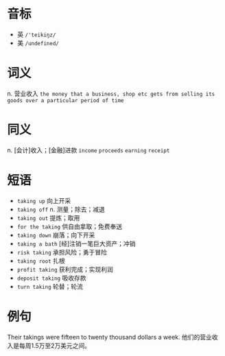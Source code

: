 # 音标

- 英 `/'teikiŋz/`
- 美 `/undefined/`

# 词义

n. 营业收入
`the money that a business, shop etc gets from selling its goods over a particular period of time`

# 同义

n. [会计]收入；[金融]进款
`income` `proceeds` `earning` `receipt`

# 短语

- `taking up` 向上开采
- `taking off` n. 测量；除去；减退
- `taking out` 提炼；取用
- `for the taking` 供自由拿取；免费奉送
- `taking down` 崩落；向下开采
- `taking a bath` [经]注销一笔巨大资产；冲销
- `risk taking` 承担风险；勇于冒险
- `taking root` 扎根
- `profit taking` 获利完成；实现利润
- `deposit taking` 吸收存款
- `turn taking` 轮替；轮流

# 例句

Their takings were fifteen to twenty thousand dollars a week.
他们的营业收入是每周1.5万至2万美元之间。


